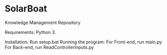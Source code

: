 # SolarBoat
Knowledge Management Repository

Requirements:
Python 3.

Installation:
Run setup.bat
Running the program:
For Front-end, run main.py
For Back-end, run ReadControllerInputs.py
